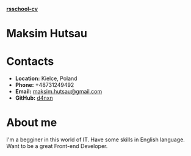**[rsschool-cv](https://github.com/d4nxn)**
# **Maksim Hutsau**
# **Contacts**
* **Location:** Kielce, Poland
* **Phone:** +48731249492
* **Email:** maksim.hutsau@gmail.com
* **GitHub:** [d4nxn](https://github.com/d4nxn)
# **About me**
I'm a begginer in this world of IT. Have some skills in English language. Want to be a great Front-end Developer.

